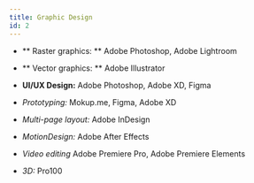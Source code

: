 ```yaml
---
title: Graphic Design
id: 2
---
```


- ** Raster graphics: ** Adobe Photoshop, Adobe Lightroom

- ** Vector graphics: ** Adobe Illustrator

- **UI/UX Design:** Adobe Photoshop, Adobe XD, Figma

- *Prototyping:* Mokup.me, Figma, Adobe XD

- *Multi-page layout:* Adobe InDesign

- *MotionDesign:* Adobe After Effects

- *Video editing* Adobe Premiere Pro, Adobe Premiere Elements

- *3D:* Pro100